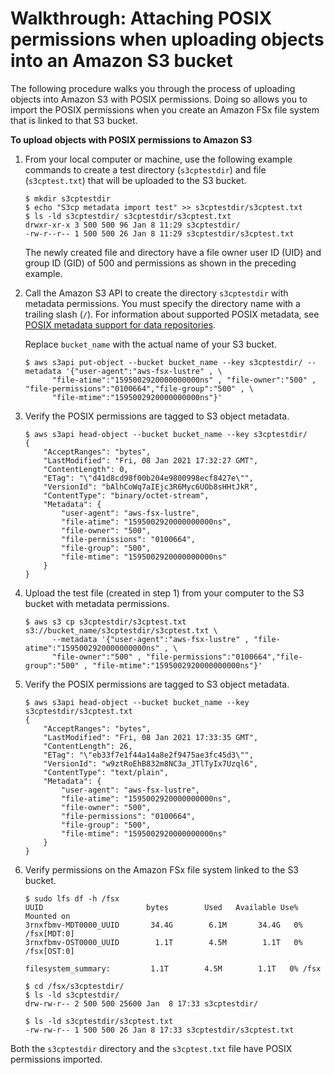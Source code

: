 # Walkthrough: Attaching POSIX permissions when uploading objects into an Amazon S3 bucket<a name="attach-s3-posix-permissions"></a>

The following procedure walks you through the process of uploading objects into Amazon S3 with POSIX permissions\. Doing so allows you to import the POSIX permissions when you create an Amazon FSx file system that is linked to that S3 bucket\.

**To upload objects with POSIX permissions to Amazon S3**

1. From your local computer or machine, use the following example commands to create a test directory \(`s3cptestdir`\) and file \(`s3cptest.txt`\) that will be uploaded to the S3 bucket\.

   ```
   $ mkdir s3cptestdir
   $ echo "S3cp metadata import test" >> s3cptestdir/s3cptest.txt
   $ ls -ld s3cptestdir/ s3cptestdir/s3cptest.txt
   drwxr-xr-x 3 500 500 96 Jan 8 11:29 s3cptestdir/
   -rw-r--r-- 1 500 500 26 Jan 8 11:29 s3cptestdir/s3cptest.txt
   ```

   The newly created file and directory have a file owner user ID \(UID\) and group ID \(GID\) of 500 and permissions as shown in the preceding example\.

1. Call the Amazon S3 API to create the directory `s3cptestdir` with metadata permissions\. You must specify the directory name with a trailing slash \(`/`\)\. For information about supported POSIX metadata, see [POSIX metadata support for data repositories](overview-dra-data-repo.md#posix-metadata-support)\.

   Replace `bucket_name` with the actual name of your S3 bucket\.

   ```
   $ aws s3api put-object --bucket bucket_name --key s3cptestdir/ --metadata '{"user-agent":"aws-fsx-lustre" , \
         "file-atime":"1595002920000000000ns" , "file-owner":"500" , "file-permissions":"0100664","file-group":"500" , \
         "file-mtime":"1595002920000000000ns"}'
   ```

1. Verify the POSIX permissions are tagged to S3 object metadata\.

   ```
   $ aws s3api head-object --bucket bucket_name --key s3cptestdir/
   {
       "AcceptRanges": "bytes",
       "LastModified": "Fri, 08 Jan 2021 17:32:27 GMT",
       "ContentLength": 0,
       "ETag": "\"d41d8cd98f00b204e9800998ecf8427e\"",
       "VersionId": "bAlhCoWq7aIEjc3R6Myc6UOb8sHHtJkR",
       "ContentType": "binary/octet-stream",
       "Metadata": {
           "user-agent": "aws-fsx-lustre",
           "file-atime": "1595002920000000000ns",
           "file-owner": "500",
           "file-permissions": "0100664",
           "file-group": "500",
           "file-mtime": "1595002920000000000ns"
       }
   }
   ```

1. Upload the test file \(created in step 1\) from your computer to the S3 bucket with metadata permissions\.

   ```
   $ aws s3 cp s3cptestdir/s3cptest.txt s3://bucket_name/s3cptestdir/s3cptest.txt \
         --metadata '{"user-agent":"aws-fsx-lustre" , "file-atime":"1595002920000000000ns" , \
         "file-owner":"500" , "file-permissions":"0100664","file-group":"500" , "file-mtime":"1595002920000000000ns"}'
   ```

1. Verify the POSIX permissions are tagged to S3 object metadata\.

   ```
   $ aws s3api head-object --bucket bucket_name --key s3cptestdir/s3cptest.txt
   {
       "AcceptRanges": "bytes",
       "LastModified": "Fri, 08 Jan 2021 17:33:35 GMT",
       "ContentLength": 26,
       "ETag": "\"eb33f7e1f44a14a8e2f9475ae3fc45d3\"",
       "VersionId": "w9ztRoEhB832m8NC3a_JTlTyIx7Uzql6",
       "ContentType": "text/plain",
       "Metadata": {
           "user-agent": "aws-fsx-lustre",
           "file-atime": "1595002920000000000ns",
           "file-owner": "500",
           "file-permissions": "0100664",
           "file-group": "500",
           "file-mtime": "1595002920000000000ns"
       }
   }
   ```

1. Verify permissions on the Amazon FSx file system linked to the S3 bucket\.

   ```
   $ sudo lfs df -h /fsx
   UUID                       bytes        Used   Available Use% Mounted on
   3rnxfbmv-MDT0000_UUID       34.4G        6.1M       34.4G   0% /fsx[MDT:0]
   3rnxfbmv-OST0000_UUID        1.1T        4.5M        1.1T   0% /fsx[OST:0]
    
   filesystem_summary:         1.1T        4.5M        1.1T   0% /fsx
    
   $ cd /fsx/s3cptestdir/
   $ ls -ld s3cptestdir/
   drw-rw-r-- 2 500 500 25600 Jan  8 17:33 s3cptestdir/
   
   $ ls -ld s3cptestdir/s3cptest.txt
   -rw-rw-r-- 1 500 500 26 Jan 8 17:33 s3cptestdir/s3cptest.txt
   ```

Both the `s3cptestdir` directory and the `s3cptest.txt` file have POSIX permissions imported\.